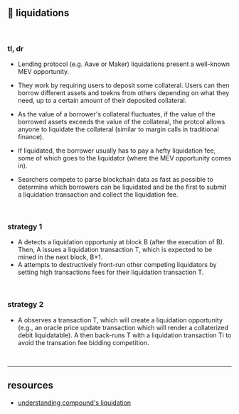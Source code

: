## 🧀 liquidations

<br>

### tl, dr

* Lending protocol (e.g. Aave or Maker) liquidations present a well-known MEV opportunity.

* They work by requiring users to deposit some collateral. Users can then borrow different assets and toekns from others depending on what they need, up to a certain amount of their deposited collateral.

* As the value of a borrower's collateral fluctuates, if the value of the borrowed assets exceeds the value of the collateral, the protcol allows anyone to liquidate the collateral (similar to margin calls in traditional finance).

* If liquidated, the borrower usually has to pay a hefty liquidation fee, some of which goes to the liquidator (where the MEV opportunity comes in).

* Searchers compete to parse blockchain data as fast as possible to determine which borrowers can be liquidated and be the first to submit a liquidation transaction and collect the liquidation fee.

<br>

### strategy 1

* A detects a liquidation opportuniy at block B (after the execution of B). Then, A issues a liquidation transaction T, which is expected to be mined in the next block, B+1.
* A attempts to destructively front-run other competing liquidators by setting high transactions fees for their liquidation transaction T.

<br>

### strategy 2

* A observes a transaction T, which will create a liquidation opportunity (e.g., an oracle price update transaction which will render a collaterized debit liquidatable). A then back-runs T with a liquidation transaction Ti to avoid the transation fee bidding competition.


<br>

---

## resources

* [understanding compound's liquidation](https://zengo.com/understanding-compounds-liquidation/)
